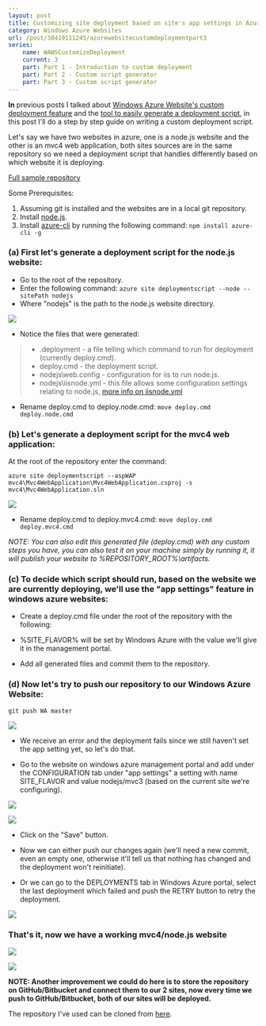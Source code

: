 ```yaml
---
layout: post
title: Customizing site deployment based on site's app settings in Azure Websites
category: Windows Azure Websites
url: /post/38419111245/azurewebsitecustomdeploymentpart3
series:
	name: WAWSCustomizeDeployment
	current: 3
	part: Part 1 - Introduction to custom deployment
	part: Part 2 - Custom script generator
	part: Part 3 - Custom script generator
---
```


**In** previous posts I talked about [Windows Azure Website's custom deployment feature](/post/38417491924/azurewebsitecustomdeploymentpart1) and the [tool to easily generate a deployment script](/post/38418009331/azurewebsitecustomdeploymentpart2), in this post I'll do a step by step guide on writing a custom deployment script.

Let's say we have two websites in azure, one is a node.js website and the other is an mvc4 web application, both sites sources are in the same repository so we need a deployment script that handles differently based on which website it is deploying.

[Full sample repository](https://github.com/amitapl/CustomScriptSample)

Some Prerequisites:

1. Assuming git is installed and the websites are in a local git repository.
2. Install [node.js](http://nodejs.org/).
3. Install [azure-cli](http://www.windowsazure.com/en-us/manage/linux/other-resources/command-line-tools/) by 
running the following command: `npm install azure-cli -g`


### (a) First let's generate a deployment script for the node.js website:
- Go to the root of the repository.
- Enter the following command: `azure site deploymentscript --node --sitePath nodejs`
- Where "nodejs" is the path to the node.js website directory.

![](http://media.tumblr.com/a54e878a3da5a40e362fc147b20c4168/tumblr_inline_mfcob2UwkC1rvdhx0.png)

- Notice the files that were generated:
> - .deployment - a file telling which command to run for deployment (currently deploy.cmd).
> - deploy.cmd - the deployment script.
> - nodejs\web.config - configuration for iis to run node.js.
> - nodejs\iisnode.yml - this file allows some configuration settings relating to node.js, [more info on iisnode.yml](http://tomasz.janczuk.org/2012/05/yaml-configuration-support-in-iisnode.html "more info on iisnode.yml")

* Rename deploy.cmd to deploy.node.cmd: `move deploy.cmd deploy.node.cmd`

### (b) Let's generate a deployment script for the mvc4 web application:

At the root of the repository enter the command:

    azure site deploymentscript --aspWAP mvc4\Mvc4WebApplication\Mvc4WebApplication.csproj -s mvc4\Mvc4WebApplication.sln

![](http://media.tumblr.com/d9bb23bee62aa25ebaa33052bf893ed1/tumblr_inline_mfcobcBtEq1rvdhx0.png)

* Rename deploy.cmd to deploy.mvc4.cmd: `move deploy.cmd deploy.mvc4.cmd`

*NOTE: You can also edit this generated file (deploy.cmd) with any custom steps you have, you can also test it on your machine simply by running it, it will publish your website to %REPOSITORY_ROOT%\artifacts.*

### (c) To decide which script should run, based on the website we are currently deploying, we'll use the "app settings" feature in windows azure websites:

* Create a deploy.cmd file under the root of the repository with the following:

<script src="https://gist.github.com/4349245.js"></script>

* %SITE_FLAVOR% will be set by Windows Azure with the value we'll give it in the management portal.

* Add all generated files and commit them to the repository.

### (d) Now let's try to push our repository to our Windows Azure Website:

    git push WA master

![](http://media.tumblr.com/32e393912b46fa38bee5959324069584/tumblr_inline_mfcoboXuzt1rvdhx0.png)

* We receive an error and the deployment fails since we still haven't set the app setting yet, so let's do that.

* Go to the website on windows azure management portal and add under the CONFIGURATION tab under "app settings" a setting with name SITE_FLAVOR and value nodejs/mvc3 (based on the current site we're configuring).

![](http://media.tumblr.com/19a261e05e6091a8190ea5e7c5f2fc46/tumblr_inline_mfcobz90pD1rvdhx0.png)

![](http://media.tumblr.com/9670a35ed774203f6bb6a6b6171d4e2f/tumblr_inline_mfcoc5SutN1rvdhx0.png)

* Click on the "Save" button.

* Now we can either push our changes again (we'll need a new commit, even an empty one, otherwise it'll tell us that nothing has changed and the deployment won't reinitiate).
* Or we can go to the DEPLOYMENTS tab in Windows Azure portal, select the last deployment which failed and push the RETRY button to retry the deployment.

![](http://media.tumblr.com/564b26073146e17cf209ccbbca8e403e/tumblr_inline_mfcocbWLu41rvdhx0.png)

### That's it, now we have a working mvc4/node.js website

![](http://media.tumblr.com/2ed3dddea7c39ca7b92c32edbd95869c/tumblr_inline_mfcotpG1RM1rvdhx0.png)

![](http://media.tumblr.com/8557ff144ccd90a3ac18f9c44f22414d/tumblr_inline_mfcou0sUc81rvdhx0.png)

**NOTE: Another improvement we could do here is to store the repository on GitHub/Bitbucket and connect them to our 2 sites, now every time we push to GitHub/Bitbucket, both of our sites will be deployed.**

The repository I've used can be cloned from [here](https://github.com/amitapl/CustomScriptSample).
